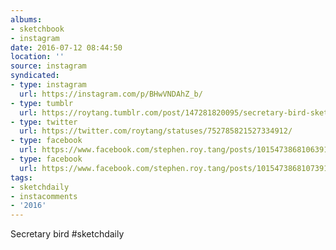 ```yaml
---
albums:
- sketchbook
- instagram
date: 2016-07-12 08:44:50
location: ''
source: instagram
syndicated:
- type: instagram
  url: https://instagram.com/p/BHwVNDAhZ_b/
- type: tumblr
  url: https://roytang.tumblr.com/post/147281820095/secretary-bird-sketchdaily
- type: twitter
  url: https://twitter.com/roytang/statuses/752785821527334912/
- type: facebook
  url: https://www.facebook.com/stephen.roy.tang/posts/10154738681063912:0
- type: facebook
  url: https://www.facebook.com/stephen.roy.tang/posts/10154738681073912
tags:
- sketchdaily
- instacomments
- '2016'
---
```


Secretary bird #sketchdaily